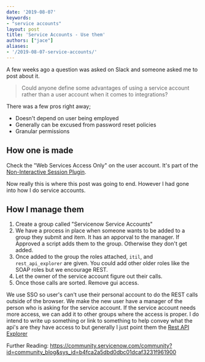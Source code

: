```yaml
---
date: '2019-08-07'
keywords:
- "service accounts"
layout: post
title: 'Service Accounts - Use them'
authors: ["jace"]
aliases:
- '/2019-08-07-service-accounts/'
---
```


A few weeks ago a question was asked on Slack and someone asked me to post about it.

> Could anyone define some advantages of using a service account rather than a user account when it comes to integrations?

There was a few pros right away;

- Doesn't depend on user being employed
- Generally can be excused from password reset policies
- Granular permissions

## How one is made

Check the "Web Services Access Only" on the user account.  It's part of the [Non-Interactive Session Plugin](https://docs.servicenow.com/bundle/london-platform-administration/page/administer/users-and-groups/concept/c_NonInteractiveSessions.html).

Now really this is where this post was going to end.  However I had gone into how I do service accounts.

## How I manage them

1.  Create a group called "Servicenow Service Accounts"
2.  We have a process in place when someone wants to be added to a group they submit and item.  It has an apporval to the manager.  If Approved a script adds them to the group.  Otherwise they don't get added.
3.  Once added to the group the roles attached, `itil`, and `rest_api_explorer` are given.  You could add other older roles like the SOAP roles but we encourage REST.
4.  Let the owner of the service account figure out their calls.
5.  Once those calls are sorted.  Remove gui access.

We use SSO so user's can't use their personal account to do the REST calls outside of the browser.  We make the new user have a manager of the person who is asking for the service account.  If the service account needs more access, we can add it to other groups where the access is proper.  I do intend to write up something or link to something to help convey what the api's are they have access to but generally I just point them the [Rest API Explorer](https://docs.servicenow.com/bundle/london-application-development/page/integrate/inbound-rest/concept/c_RESTAPIExplorer.html)

Further Reading: https://community.servicenow.com/community?id=community_blog&sys_id=b4fca2a5dbd0dbc01dcaf3231f961900